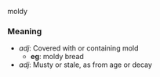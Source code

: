 moldy
### Meaning
+ _adj_: Covered with or containing mold
    + __eg__: moldy bread
+ _adj_: Musty or stale, as from age or decay

